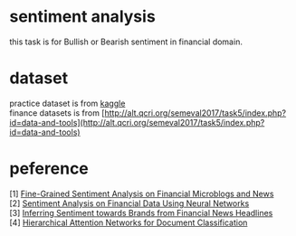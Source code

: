 # sentiment analysis
this task is for Bullish or Bearish sentiment in financial domain.







# dataset 
practice dataset is from [kaggle](https://www.kaggle.com/c/word2vec-nlp-tutorial/data)      
finance datasets is from [http://alt.qcri.org/semeval2017/task5/index.php?id=data-and-tools](http://alt.qcri.org/semeval2017/task5/index.php?id=data-and-tools)       

# peference
[1] [Fine-Grained Sentiment Analysis on Financial Microblogs and News](http://www.aclweb.org/anthology/S17-2089)      
[2] [Sentiment Analysis on Financial Data Using Neural Networks](http://www.aclweb.org/anthology/S17-2150)         
[3] [Inferring Sentiment towards Brands from Financial News Headlines](http://www.aclweb.org/anthology/S17-2138)         
[4] [Hierarchical Attention Networks for Document Classification](https://www.cs.cmu.edu/~hovy/papers/16HLT-hierarchical-attention-networks.pdf)     

